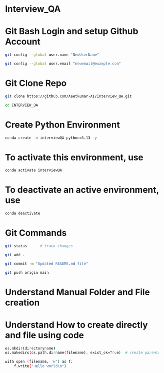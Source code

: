 # Interview_QA

# Git Bash Login and setup Github Account
```bash
git config --global user.name "NewUserName"
```

```bash
git config --global user.email "newemail@example.com"
```

# Git Clone Repo
```bash
git clone https://github.com/Aeetkumar-AI/Interview_QA.git
```

```bash
cd INTERVIEW_QA
```

# Create Python Environment
```bash
conda create -n interviewQA python=3.13 -y
```

# To activate this environment, use       
```bash
conda activate interviewQA        
```

# To deactivate an active environment, use
```bash
conda deactivate
```

# Git Commands
```bash
git status      # track changes
```

```bash
git add .
```

```bash
git commit -m "Updated README.md file"
```

```bash
git push origin main
```

# Understand Manual Folder and File creation

# Understand How to create directly and file using code

```bash
os.mkdir(directoryname)
os.makedirs(os.path.dirname(filename), exist_ok=True)  # create parents
```

```bash
with open (filename, 'w') as f:
    f.write("Hello world\n")
```



